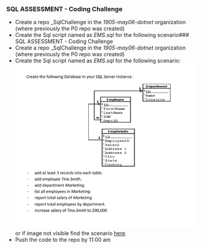 ### SQL ASSESSMENT - Coding Challenge
- Create a repo <yourname>_SqlChallenge in the *1905-may06-dotnet* organization (where previously the P0 repo was created)
- Create the Sql script named as *EMS.sql* for the following scenario### SQL ASSESSMENT - Coding Challenge
- Create a repo <yourname>_SqlChallenge in the *1905-may06-dotnet* organization (where previously the P0 repo was created)
- Create the Sql script named as *EMS.sql* for the following scenario: 
![Employee Management System ER Diagram](https://github.com/1902-feb18-net/training-code/blob/master/02-sql/employee-db-exercise.png "EMS Diagram")
or if image not visible find the scenario [here](https://github.com/1902-feb18-net/training-code/blob/master/02-sql/employee-db-exercise.png).
- Push the code to the repo by 11:00 am

